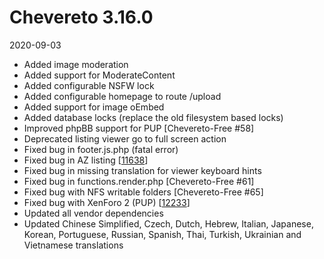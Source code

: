 # Chevereto 3.16.0

2020-09-03

- Added image moderation
- Added support for ModerateContent
- Added configurable NSFW lock
- Added configurable homepage to route /upload
- Added support for image oEmbed
- Added database locks (replace the old filesystem based locks)
- Improved phpBB support for PUP [Chevereto-Free #58]
- Deprecated listing viewer go to full screen action
- Fixed bug in footer.js.php (fatal error)
- Fixed bug in AZ listing [[11638](https://chevereto.com/community/threads/11638/)]
- Fixed bug in missing translation for viewer keyboard hints
- Fixed bug in functions.render.php [Chevereto-Free #61]
- Fixed bug with NFS writable folders [Chevereto-Free #65]
- Fixed bug with XenForo 2 (PUP) [[12233](https://chevereto.com/community/threads/12233/)]
- Updated all vendor dependencies
- Updated Chinese Simplified, Czech, Dutch, Hebrew, Italian, Japanese, Korean, Portuguese, Russian, Spanish, Thai, Turkish, Ukrainian and Vietnamese translations
